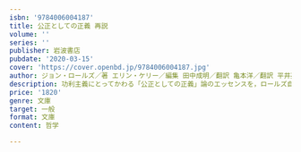 ```yaml
---
isbn: '9784006004187'
title: 公正としての正義 再説
volume: ''
series: ''
publisher: 岩波書店
pubdate: '2020-03-15'
cover: 'https://cover.openbd.jp/9784006004187.jpg'
author: ジョン・ロールズ／著 エリン・ケリー／編集 田中成明／翻訳 亀本洋／翻訳 平井亮輔／翻訳
description: 功利主義にとってかわる「公正としての正義」論のエッセンスを，ロールズ自身が一般向けに簡潔に概説．
price: '1820'
genre: 文庫
target: 一般
format: 文庫
content: 哲学

---
```

